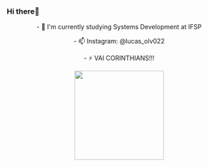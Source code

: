 ### Hi there👋
<div align="center"">
  <div>
    <p>- 🔭 I'm currently studying Systems Development at IFSP</p>
    <p>- 📫 Instagram: @lucas_olv022</p>
    <p>- ⚡ VAI CORINTHIANS!!!</p>
  </div>
  <div>
    <img src="https://github.com/user-attachments/assets/c6b763c1-ce9a-488e-8840-06e7f3544fcd" width="200px" />
  </div>
</div>
